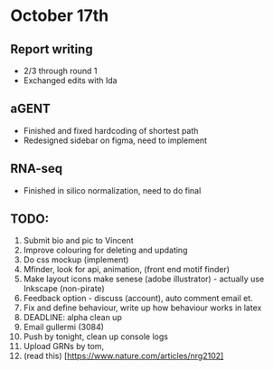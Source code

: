 # October 17th

## Report writing 
- 2/3 through round 1
- Exchanged edits with Ida

## aGENT
- Finished and fixed hardcoding of shortest path 
- Redesigned sidebar on figma, need to implement 

## RNA-seq
- Finished in silico normalization, need to do final 

## TODO: 
1. Submit bio and pic to Vincent 
2. Improve colouring for deleting and updating
3. Do css mockup (implement) 
4. Mfinder, look for api, animation, (front end motif finder) 
5. Make layout icons make senese (adobe illustrator) - actually use Inkscape (non-pirate) 
6. Feedback option - discuss (account), auto comment email et. 
7. Fix and define behaviour, write up how behaviour works in latex 
8. DEADLINE: alpha clean up
9. Email gullermi (3084) 
10. Push by tonight, clean up console logs 
11. Upload GRNs by tom, 
12. (read this) [https://www.nature.com/articles/nrg2102]
